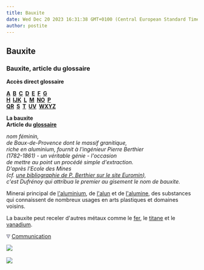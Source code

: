 ```yaml
---
title: Bauxite
date: Wed Dec 20 2023 16:31:38 GMT+0100 (Central European Standard Time)
author: postite
---
```


## Bauxite
### Bauxite, article du glossaire
 **Accès direct glossaire**

**[A](a.html)  [B](b.html)  [C](c.html)  [D](d.html)  [E](e.html)  [F](f.html)  [G](g.html)  
[H](h.html)  [IJK](ijk.html)  [L](l.html)  [M](m.html)  [NO](no.html)  [P](p.html)  
[QR](qr.html)  [S](s.html)  [T](t.html)  [UV](uv.html)  [WXYZ](wxyz.html)**

**La bauxite  
Article du [glossaire](glossaire.html)**

_nom féminin,  
de Baux-de-Provence dont le massif granitique,  
riche en aluminium, fournit à l'ingénieur Pierre Berthier  
(1782-1861) - un véritable génie - l'occasion  
de mettre au point un procédé simple d'extraction.  
D'après l'Ecole des Mines  
(cf. [une bibliographie de P. Berthier sur le site Euromin](http://euromin.w3sites.net/Nouveau_site/mineralogiste/biographies/Berthierf.htm)),  
c'est Dufrénoy qui attribua le premier au gisement le nom de bauxite._

Minerai principal de [l'aluminium](annexe1.html#al), de [l'alun](alun.html) et de [l'alumine](alumine.html), des substances qui connaissent de nombreux usages en arts plastiques et domaines voisins.

La bauxite peut receler d'autres métaux comme le [fer](fer.html), le [titane](titanes.html) et le [vanadium](annexe1.html#v).



![](images/flechebas.gif) [Communication](http://www.artrealite.com/annonceurs.htm) 

[![](https://cbonvin.fr/sites/regie.artrealite.com/visuels/campagne1.png)](index-2.html#20131014)

![](https://cbonvin.fr/sites/regie.artrealite.com/visuels/campagne2.png)